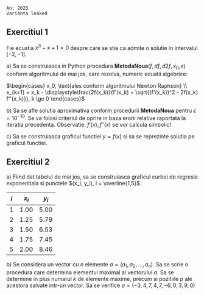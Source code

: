 ```
An: 2023
Varianta leaked
```

## Exercitiul 1

Fie ecuatia $x^3 - x + 1 = 0$ despre care se stie ca admite o solutie in intervalul $[-2, -1]$.

a) Sa se construiasca in Python procedura **MetodaNoua**($f, df, d2f, x_0, \epsilon$) conform algoritmului de mai jos, care rezolva, numeric ecuatii algebrice:

$\begin{cases}
x_0, \text{ales conform algoritmului Newton Raphson} \\
x_{k+1} = x_k - \displaystyle\frac{2f(x_k)}{f'(x_k) + \sqrt{(f'(x_k))^2 - 2f(x_k) f''(x_k)}}, k \ge 0
\end{cases}$

b) Sa se afle solutia aproximativa conform procedurii **MetodaNoua** pentru $\epsilon = 10^{-10}$. Se va folosi criteriul de oprire in baza erorii relative raportata la iteratia precedenta. Observatie: $f'(x), f''(x)$ se vor calcula simbolic!

c) Sa se construiasca graficul functiei $y = f(x)$ si sa se reprezinte solutia pe graficul functiei.


## Exercitiul 2

a) Fiind dat tabelul de mai jos, sa se construiasca graficul curbei de regresie exponentiala si punctele $(x_i, y_i), i = \overline{1,5}$.

$i$|$x_i$|$y_i$
---|---|---
1|1.00|5.00
2|1.25|5.79
3|1.50|6.53
4|1.75|7.45
5|2.00|8.46

b) Se considera un vector cu $n$ elemente $a = (a_1, a_2, ..., a_n)$. Sa se scrie o procedura care determina elementul maximal al vectorului $a$. Sa se determine in plus numarul $k$ de elemente maxime, precum si pozitiile $p$ ale acestora salvate intr-un vector. Sa se verifice $a = (-3, 4, 7, 4, 7, -6, 0, 3, 9, 0)$